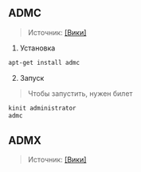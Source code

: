 ## ADMC
> Источник: [[Вики]](https://www.altlinux.org/%D0%93%D1%80%D1%83%D0%BF%D0%BF%D0%BE%D0%B2%D1%8B%D0%B5_%D0%BF%D0%BE%D0%BB%D0%B8%D1%82%D0%B8%D0%BA%D0%B8/ADMC#%D0%A3%D1%81%D1%82%D0%B0%D0%BD%D0%BE%D0%B2%D0%BA%D0%B0)

1. Установка
```bash
apt-get install admc
```

2. Запуск
> Чтобы запустить, нужен билет
```bash
kinit administrator
admc
```

## ADMX
> Источник: [[Вики]](https://www.altlinux.org/%D0%93%D1%80%D1%83%D0%BF%D0%BF%D0%BE%D0%B2%D1%8B%D0%B5_%D0%BF%D0%BE%D0%BB%D0%B8%D1%82%D0%B8%D0%BA%D0%B8/%D0%A0%D0%B0%D0%B7%D0%B2%D1%91%D1%80%D1%82%D1%8B%D0%B2%D0%B0%D0%BD%D0%B8%D0%B5)